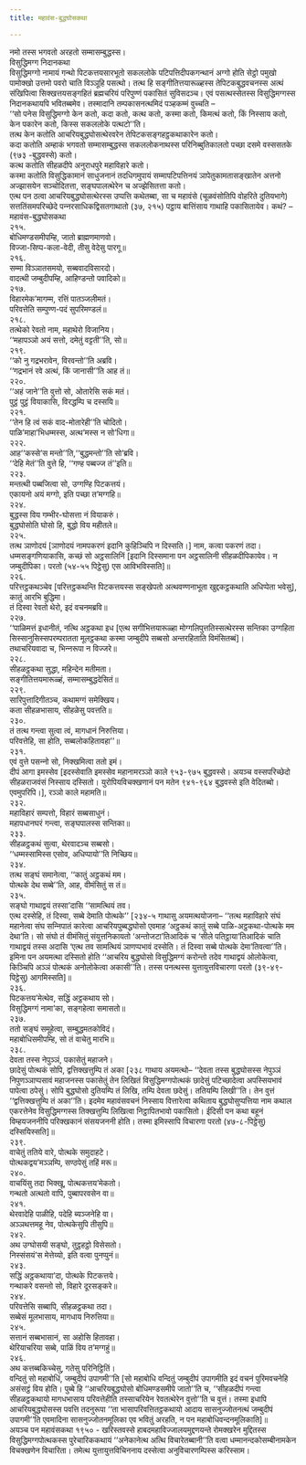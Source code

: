 ```yaml
---
title: महावंस-बुद्धघोसकथा

---
```

नमो तस्स भगवतो अरहतो सम्मासम्बुद्धस्स।  
विसुद्धिमग्ग निदानकथा  
विसुद्धिमग्गो नामायं गन्थो पिटकत्तयसारभूतो सकललोके पटिपत्तिदीपकगन्थानं अग्गो होति सेट्ठो पमुखो पामोक्खो उत्तमो पवरो चाति विञ्‍ञूहि पसत्थो। तत्थ हि सङ्गीतित्तयारूळ्हस्स तेपिटकबुद्धवचनस्स अत्थं संखिपित्वा सिक्खत्तयसङ्गहितं ब्रह्मचरियं परिपुण्णं पकासितं सुविसदञ्‍च। एवं पसत्थस्सेतस्स विसुद्धिमग्गस्स निदानकथायपि भवितब्बमेव। तस्मादानि तम्पकासनत्थमिदं पञ्हकम्मं वुच्‍चति –  
‘‘सो पनेस विसुद्धिमग्गो केन कतो, कदा कतो, कत्थ कतो, कस्मा कतो, किमत्थं कतो, किं निस्साय कतो, केन पकारेन कतो, किस्स सकललोके पत्थटो’’ति।  
तत्थ केन कतोति आचरियबुद्धघोसत्थेरवरेन तेपिटकसङ्गहट्ठकथाकारेन कतो।  
कदा कतोति अम्हाकं भगवतो सम्मासम्बुद्धस्स सकललोकनाथस्स परिनिब्बुतिकालतो पच्छा दसमे वस्ससतके (९७३ -बुद्धवस्से) कतो।  
कत्थ कतोति सीहळदीपे अनुराधपुरे महाविहारे कतो।  
कस्मा कतोति विसुद्धिकामानं साधुजनानं तदधिगमुपायं सम्मापटिपत्तिनयं ञापेतुकामतासङ्खातेन अत्तनो अज्झासयेन सञ्‍चोदितत्ता, सङ्घपालत्थेरेन च अज्झेसितत्ता कतो।  
एत्थ पन ठत्वा आचरियबुद्धघोसत्थेरस्स उप्पत्ति कथेतब्बा, सा च महावंसे (चूळवंसोतिपि वोहरिते दुतियभागे) सत्ततिंसमपरिच्छेदे पन्‍नरसाधिकद्विसतगाथातो (३७, २१५) पट्ठाय बात्तिंसाय गाथाहि पकासितायेव। कथं? –  
महावंस-बुद्धघोसकथा  
२१५.  
बोधिमण्डसमीपम्हि, जातो ब्राह्मणमाणवो।  
विज्‍जा-सिप्प-कला-वेदी, तीसु वेदेसु पारगू॥  
२१६.  
सम्मा विञ्‍ञातसमयो, सब्बवादविसारदो।  
वादत्थी जम्बुदीपम्हि, आहिण्डन्तो पवादिको॥  
२१७.  
विहारमेक’मागम्म, रत्तिं पातञ्‍जलीमतं।  
परिवत्तेति सम्पुण्ण-पदं सुपरिमण्डलं॥  
२१८.  
तत्थेको रेवतो नाम, महाथेरो विजानिय।  
‘‘महापञ्‍ञो अयं सत्तो, दमेतुं वट्टती’’ति, सो॥  
२१९.  
‘‘को नु गद्रभरावेन, विरवन्तो’’ति अब्रवि।  
‘‘गद्रभानं रवे अत्थं, किं जानासी’’ति आह तं॥  
२२०.  
‘‘अहं जाने’’ति वुत्तो सो, ओतारेसि सकं मतं।  
पुट्ठं पुट्ठं वियाकासि, विरद्धम्पि च दस्सयि॥  
२२१.  
‘‘तेन हि त्वं सकं वाद-मोतारेही’’ति चोदितो।  
पाळि’माहा’भिधम्मस्स, अत्थ’मस्स न सो’धिगा॥  
२२२.  
आह‘‘कस्से’स मन्तो’’ति,‘‘बुद्धमन्तो’’ति सो’ब्रवि।  
‘‘देहि मेतं’’ति वुत्ते हि, ‘‘गण्ह पब्बज्‍ज तं’’इति॥  
२२३.  
मन्तत्थी पब्बजित्वा सो, उग्गण्हि पिटकत्तयं।  
एकायनो अयं मग्गो, इति पच्छा त’मग्गहि॥  
२२४.  
बुद्धस्स विय गम्भीर-घोसत्ता नं वियाकरुं।  
बुद्धघोसोति घोसो हि, बुद्धो विय महीतले॥  
२२५.  
तत्थ ञाणोदयं [ञाणोदयं नामपकरणं इदानि कुहिञ्‍चिपि न दिस्सति।] नाम, कत्वा पकरणं तदा।  
धम्मसङ्गणियाकासि, कच्छं सो अट्ठसालिनिं [इदानि दिस्समाना पन अट्ठसालिनी सीहळदीपिकायेव। न जम्बुदीपिका। परतो (५४-५५ पिट्ठेसु) एस आविभविस्सति]॥  
२२६.  
परित्तट्ठकथञ्‍चेव [परित्तट्ठकथन्ति पिटकत्तयस्स सङ्खेपतो अत्थवण्णनाभूता खुद्दकट्ठकथाति अधिप्पेता भवेसु], कातुं आरभि बुद्धिमा।  
तं दिस्वा रेवतो थेरो, इदं वचनमब्रवि॥  
२२७.  
‘‘पाळिमत्तं इधानीतं, नत्थि अट्ठकथा इध [एत्थ सगीभित्तयारूळ्हा मोग्गलिपुत्ततिस्सत्थेरस्स सन्तिका उग्गहिता सिस्सानुसिस्सपरम्परातता मूलट्ठकथा कस्मा जम्बुदीपे सब्बसो अन्तरहिताति विमंसितब्बं]।  
तथाचरियवादा च, भिन्‍नरूपा न विज्‍जरे॥  
२२८.  
सीहळट्ठकथा सुद्धा, महिन्देन मतीमता।  
सङ्गीतित्तयमारूळ्हं, सम्मासम्बुद्धदेसितं॥  
२२९.  
सारिपुत्तादिगीतञ्‍च, कथामग्गं समेक्खिय।  
कता सीहळभासाय, सीहळेसु पवत्तति॥  
२३०.  
तं तत्थ गन्त्वा सुत्वा त्वं, मागधानं निरुत्तिया।  
परिवत्तेहि, सा होति, सब्बलोकहितावहा’’॥  
२३१.  
एवं वुत्ते पसन्‍नो सो, निक्खमित्वा ततो इमं।  
दीपं आगा इमस्सेव [इदस्सेवाति इमस्सेव महानामरञ्‍ञो काले ९५३-९७५ बुद्धवस्से। अयञ्‍च वस्सपरिच्छेदो सीहळराजवंसं निस्साय दस्सितो। युरोपियविचक्खणानं पन मतेन ९४१-९६४ बुद्धवस्से इति वेदितब्बो। एवमुपरिपि।], रञ्‍ञो काले महामति॥  
२३२.  
महाविहारं सम्पत्तो, विहारं सब्बसाधुनं।  
महापधानघरं गन्त्वा, सङ्घपालस्स सन्तिका॥  
२३३.  
सीहळट्ठकथं सुत्वा, थेरवादञ्‍च सब्बसो।  
‘‘धम्मस्सामिस्स एसोव, अधिप्पायो’’ति निच्छिय॥  
२३४.  
तत्थ सङ्घं समानेत्वा, ‘‘कातुं अट्ठकथं मम।  
पोत्थके देथ सब्बे’’ति, आह, वीमंसितुं स तं॥  
२३५.  
सङ्घो गाथाद्वयं तस्सा’दासि ‘‘सामत्थियं तव।  
एत्थ दस्सेहि, तं दिस्वा, सब्बे देमाति पोत्थके’’ [२३४-५ गाथासु अयमत्थयोजना– ‘‘तत्थ महाविहारे संघं महानेत्वा संघ सन्‍निपातं कारेत्वा आचरियपुब्बद्धघोसो एवमाह ‘अट्ठकथं कातुं सब्बे पाळि-अट्ठकथा-पोत्थके मम देथा’ति। सो संघो तं वीमंसितुं संयुत्तनिकायतो ‘अन्तोजटा’तिआदिकं च ‘सीले पतिट्ठाया’तिआदिकं चाति गाथाद्वयं तस्स अदासि ‘एत्थ तव सामत्थियं ञाणप्पभावं दस्सेति। तं दिस्वा सब्बे पोत्थके देमा’तिवत्वा’’ति। इमिना पन अयमत्था दस्सितो होति ‘‘आचरिय बुद्धघोसो विसुद्धिमग्गं करोन्तो तदेव गाथाद्वयं ओलोकेत्वा, किञ्‍चिपि अञ्‍ञं पोत्थकं अनोलोकेत्वा अकासी’’ति। तस्स पनत्थस्स युत्तायुत्तविचारणा परतो (३९-४९-पिट्ठेसु) आगमिस्सति]॥  
२३६.  
पिटकत्तय’मेत्थेव, सद्धिं अट्ठकथाय सो।  
विसुद्धिमग्गं नामा’का, सङ्गहेत्वा समासतो॥  
२३७.  
ततो सङ्घं समूहेत्वा, सम्बुद्धमतकोविदं।  
महाबोधिसमीपम्हि, सो तं वाचेतु मारभि॥  
२३८.  
देवता तस्स नेपुञ्‍ञं, पकासेतुं महाजने।  
छादेसुं पोत्थकं सोपि, द्वत्तिक्खत्तुम्पि तं अका [२३८ गाथाय अयमत्थो– ‘‘देवता तस्स बुद्धघोसस्स नेपुञ्‍ञं निपुणञ्‍ञाप्पसावं महाजनस्स पकासेतुं तेन लिखितं विसुद्धिमग्गपोत्थकं छादेसुं पटिच्छादेत्वा अपस्सियभावं पापेत्वा ठपेसुं। सोपि बुद्धघोसो दुतियम्पि तं लिखि, तम्पि देवता छदेसुं। ततियम्पि लिखी’’ति। तेन वुत्तं ‘‘द्वत्तिक्खत्तुम्पि तं अका’’ति। इदमेव महावंसवचनं निस्साय वित्तारेत्वा कथिताय बुद्धघोसुप्पत्तिया नाम कथाल एकरत्तेनेव विसुद्धिमग्गस्स तिक्खत्तुम्पि लिखित्वा निट्ठापितभावो पकासितो। ईदिसी पन कथा बहूनं विम्हयजननीपि परिक्खकानं संसयजननी होति। तस्मा इमिस्सापि विचारणा परतो (४७-८-पिट्ठेसु) दस्सियिस्सति]॥  
२३९.  
वाचेतुं ततिये वारे, पोत्थके समुदाहटे।  
पोत्थकद्वय’मञ्‍ञम्पि, सण्ठपेसुं तहिं मरू॥  
२४०.  
वाचयिंसु तदा भिक्खू, पोत्थकत्तय’मेकतो।  
गन्थतो अत्थतो वापि, पुब्बापरवसेन वा॥  
२४१.  
थेरवादेहि पाळीहि, पदेहि ब्यञ्‍जनेहि वा।  
अञ्‍ञथत्तमहू नेव, पोत्थकेसुपि तीसुपि॥  
२४२.  
अथ उग्घोसयी सङ्घो, तुट्ठहट्ठो विसेसतो।  
निस्संसयं’स मेत्तेय्यो, इति वत्वा पुनप्पुनं॥  
२४३.  
सद्धिं अट्ठकथाया’दा, पोत्थके पिटकत्तये।  
गन्थाकरे वसन्तो सो, विहारे दूरसङ्करे॥  
२४४.  
परिवत्तेसि सब्बापि, सीहळट्ठकथा तदा।  
सब्बेसं मूलभासाय, मागधाय निरुत्तिया॥  
२४५.  
सत्तानं सब्बभासानं, सा अहोसि हितावहा।  
थेरियाचरिया सब्बे, पाळिं विय त’मग्गहुं॥  
२४६.  
अथ कत्तब्बकिच्‍चेसु, गतेसु परिनिट्ठितिं।  
वन्दितुं सो महाबोधिं, जम्बुदीपं उपागमी’’ति [सो महाबोधि वन्दितुं जम्बुदीपं उपागमीति इदं वचनं पुरिमवचनेहि असंसट्ठं विय होति। पुब्बे हि ‘‘आचरियबुद्धघोसो बोधिमण्डसमीपे जातो’’ति च, ‘‘सीहळदीपं गन्त्वा सीहळट्ठकथायो मागधभासाय परिवत्तेहीति तस्साचरियेन रेवतत्थेरेन वुत्तो’’ति च वुत्तं। तस्मा इधापि आचरियबुद्धघोसस्स पवत्ति तदनुरूपा ‘‘ता भासापरिवत्तितट्ठकथायो आदाय सासनुज्‍जोतनत्थं जम्बुदीपं उपागमी’’ति एवमादिना सासनुज्‍जोतनमूलिका एव भवितुं अरहति, न पन महाबोधिवन्दनमूलिकाति]॥  
अयञ्‍च पन महावंसकथा १९५० - खरिस्तवस्से हाबदमहाविज्‍जालयमुद्दणयन्ते रोमक्खरेन मुद्दितस्स विसुद्धिमग्गपोत्थकस्स पुरेचारिककथायं ‘‘अनेकानेत्थ अत्थि विचारेतब्बानी’’ति वत्वा धम्मानन्दकोसम्बीनामकेन विचक्खणेन विचारिता। तमेत्थ युत्तायुत्तविचिननाय दस्सेत्वा अनुविचारणम्पिस्स करिस्साम।  
